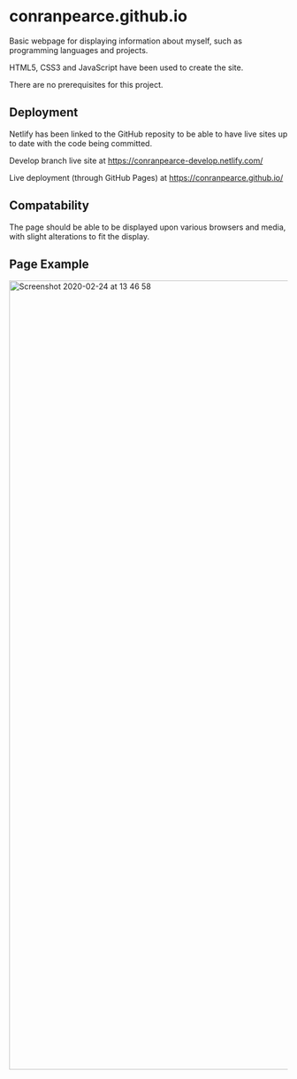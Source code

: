 # conranpearce.github.io
Basic webpage for displaying information about myself, such as programming languages and projects.

HTML5, CSS3 and JavaScript have been used to create the site.

There are no prerequisites for this project.
 
## Deployment

Netlify has been linked to the GitHub reposity to be able to have live sites up to date with the code being committed.

Develop branch live site at https://conranpearce-develop.netlify.com/

Live deployment (through GitHub Pages) at https://conranpearce.github.io/

## Compatability
The page should be able to be displayed upon various browsers and media, with slight alterations to fit the display.

## Page Example
<img width="1424" alt="Screenshot 2020-02-24 at 13 46 58" src="https://user-images.githubusercontent.com/54678624/75157499-275f4300-570c-11ea-89a6-716773784618.png">
